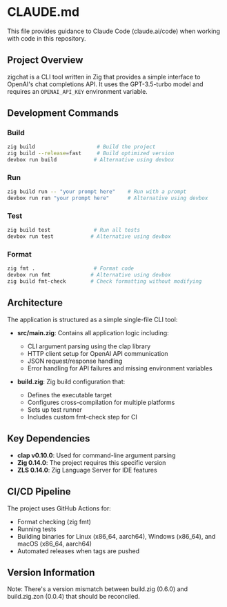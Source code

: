 # CLAUDE.md

This file provides guidance to Claude Code (claude.ai/code) when working with code in this repository.

## Project Overview

zigchat is a CLI tool written in Zig that provides a simple interface to OpenAI's chat completions API. It uses the GPT-3.5-turbo model and requires an `OPENAI_API_KEY` environment variable.

## Development Commands

### Build
```bash
zig build                    # Build the project
zig build --release=fast     # Build optimized version
devbox run build            # Alternative using devbox
```

### Run
```bash
zig build run -- "your prompt here"    # Run with a prompt
devbox run run "your prompt here"      # Alternative using devbox
```

### Test
```bash
zig build test              # Run all tests
devbox run test            # Alternative using devbox
```

### Format
```bash
zig fmt .                   # Format code
devbox run fmt             # Alternative using devbox
zig build fmt-check        # Check formatting without modifying
```

## Architecture

The application is structured as a simple single-file CLI tool:

- **src/main.zig**: Contains all application logic including:
  - CLI argument parsing using the clap library
  - HTTP client setup for OpenAI API communication
  - JSON request/response handling
  - Error handling for API failures and missing environment variables

- **build.zig**: Zig build configuration that:
  - Defines the executable target
  - Configures cross-compilation for multiple platforms
  - Sets up test runner
  - Includes custom fmt-check step for CI

## Key Dependencies

- **clap v0.10.0**: Used for command-line argument parsing
- **Zig 0.14.0**: The project requires this specific version
- **ZLS 0.14.0**: Zig Language Server for IDE features

## CI/CD Pipeline

The project uses GitHub Actions for:
- Format checking (zig fmt)
- Running tests
- Building binaries for Linux (x86_64, aarch64), Windows (x86_64), and macOS (x86_64, aarch64)
- Automated releases when tags are pushed

## Version Information

Note: There's a version mismatch between build.zig (0.6.0) and build.zig.zon (0.0.4) that should be reconciled.